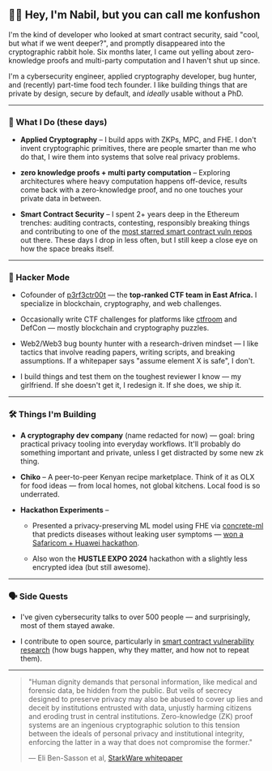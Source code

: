 ## 👋🏽 Hey, I'm Nabil, but you can call me konfushon

I'm the kind of developer who looked at smart contract security, said "cool, but what if we went deeper?", and promptly disappeared into the cryptographic rabbit hole. Six months later, I came out yelling about zero-knowledge proofs and multi-party computation and I haven't shut up since.

I'm a cybersecurity engineer, applied cryptography developer, bug hunter, and (recently) part-time food tech founder. I like building things that are private by design, secure by default, and *ideally* usable without a PhD.

----------

### 🔐 What I Do (these days)

-   **Applied Cryptography** – I build apps with ZKPs, MPC, and FHE. I don't invent cryptographic primitives, there are people smarter than me who do that, I wire them into systems that solve real privacy problems.
    
-   **zero knowledge proofs + multi party computation** – Exploring architectures where heavy computation happens off-device, results come back with a zero-knowledge proof, and no one touches your private data in between.
    
-   **Smart Contract Security** – I spent 2+ years deep in the Ethereum trenches: auditing contracts, contesting, responsibly breaking things and contributing to one of the [most starred smart contract vuln repos](https://github.com/kadenzipfel/smart-contract-vulnerabilities) out there. These days I drop in less often, but I still keep a close eye on how the space breaks itself.
    

----------

### 🧠 Hacker Mode

-   Cofounder of [p3rf3ctr00t](https://perfectroot.wiki/) — the **top-ranked CTF team in East Africa.** I specialize in blockchain, cryptography, and web challenges.

-   Occasionally write CTF challenges for platforms like [ctfroom](https://www.ctfroom.com/) and DefCon — mostly blockchain and cryptography puzzles.
    
-   Web2/Web3 bug bounty hunter with a research-driven mindset — I like tactics that involve reading papers, writing scripts, and breaking assumptions. If a whitepaper says "assume element X is safe", I don't.
    
-   I build things and test them on the toughest reviewer I know — my girlfriend. If she doesn't get it, I redesign it. If she does, we ship it.

----------

### 🛠️ Things I'm Building

-   **A cryptography dev company** (name redacted for now) — goal: bring practical privacy tooling into everyday workflows. It'll probably do something important and private, unless I get distracted by some new zk thing.
    
-   **Chiko** – A peer-to-peer Kenyan recipe marketplace. Think of it as OLX for food ideas — from local homes, not global kitchens. Local food is so underrated.
    
-   **Hackathon Experiments** –
    
    -   Presented a privacy-preserving ML model using FHE via [concrete-ml](https://github.com/zama-ai/concrete-ml) that predicts diseases without leaking user symptoms — [won a Safaricom + Huawei hackathon](https://www.youtube.com/live/YdKopfJPJ_o?si=YjP1H2NEZir20uto&t=6319).
        
    -   Also won the **HUSTLE EXPO 2024** hackathon with a slightly less encrypted idea (but still awesome).
        

----------

### 🗣️ Side Quests

-   I've given cybersecurity talks to over 500 people — and surprisingly, most of them stayed awake.
    
-   I contribute to open source, particularly in [smart contract vulnerability research](https://github.com/kadenzipfel/smart-contract-vulnerabilities) (how bugs happen, why they matter, and how not to repeat them).
    

----------

> "Human dignity demands that personal information, like medical and forensic data, be hidden from the public. But veils of secrecy designed to preserve privacy may also be abused to cover up lies and deceit by institutions entrusted with data, unjustly harming citizens and eroding trust in central institutions. Zero-knowledge (ZK) proof systems are an ingenious cryptographic solution to this tension between the ideals of personal privacy and institutional integrity, enforcing the latter in a way that does not compromise the former."
> 
> — Eli Ben-Sasson et al, [StarkWare whitepaper](https://starkware.co/wp-content/uploads/2022/05/STARK-paper.pdf)
